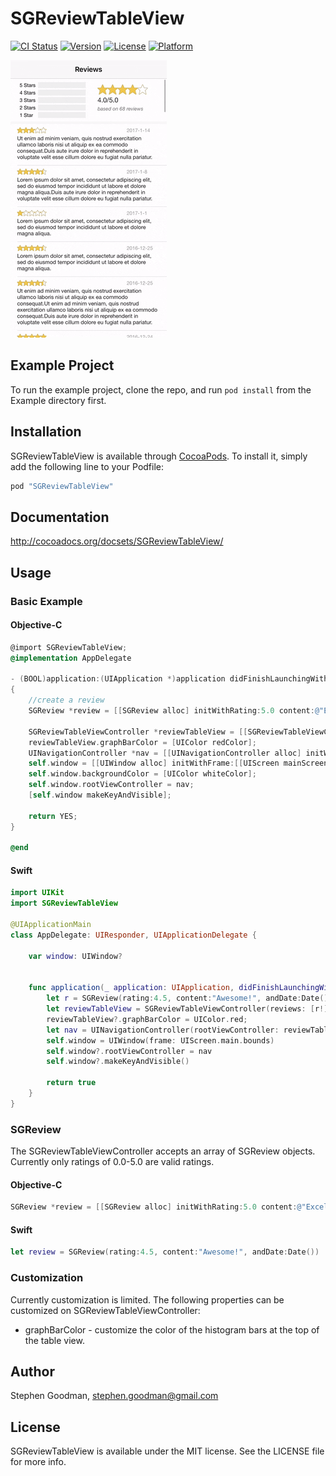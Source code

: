 # SGReviewTableView

[![CI Status](http://img.shields.io/travis/goodmase/SGReviewTableView.svg?style=flat)](https://travis-ci.org/goodmase/SGReviewTableView)
[![Version](https://img.shields.io/cocoapods/v/SGReviewTableView.svg?style=flat)](http://cocoapods.org/pods/SGReviewTableView)
[![License](https://img.shields.io/cocoapods/l/SGReviewTableView.svg?style=flat)](http://cocoapods.org/pods/SGReviewTableView)
[![Platform](https://img.shields.io/cocoapods/p/SGReviewTableView.svg?style=flat)](http://cocoapods.org/pods/SGReviewTableView)

![SGReviewTableView Example](https://raw.githubusercontent.com/goodmase/SGReviewTableView/master/sgreviewtableview.gif?raw=true "SGReviewTableView Example")

## Example Project

To run the example project, clone the repo, and run `pod install` from the Example directory first.

## Installation

SGReviewTableView is available through [CocoaPods](http://cocoapods.org). To install
it, simply add the following line to your Podfile:

```ruby
pod "SGReviewTableView"
```

## Documentation
http://cocoadocs.org/docsets/SGReviewTableView/ 

## Usage
### Basic Example
#### Objective-C
```Objective-C
@import SGReviewTableView;
@implementation AppDelegate

- (BOOL)application:(UIApplication *)application didFinishLaunchingWithOptions:(NSDictionary *)launchOptions
{
    //create a review
    SGReview *review = [[SGReview alloc] initWithRating:5.0 content:@"Excellent!" andDate:[NSDate new]];
 
    SGReviewTableViewController *reviewTableView = [[SGReviewTableViewController alloc] initWithReviews:@[review]];
    reviewTableView.graphBarColor = [UIColor redColor];
    UINavigationController *nav = [[UINavigationController alloc] initWithRootViewController:reviewTableView];
    self.window = [[UIWindow alloc] initWithFrame:[[UIScreen mainScreen] bounds]];
    self.window.backgroundColor = [UIColor whiteColor];
    self.window.rootViewController = nav;
    [self.window makeKeyAndVisible];
    
    return YES;
}

@end
```

#### Swift
```Swift
import UIKit
import SGReviewTableView

@UIApplicationMain
class AppDelegate: UIResponder, UIApplicationDelegate {

    var window: UIWindow?


    func application(_ application: UIApplication, didFinishLaunchingWithOptions launchOptions: [UIApplicationLaunchOptionsKey: Any]?) -> Bool {
        let r = SGReview(rating:4.5, content:"Awesome!", andDate:Date())
        let reviewTableView = SGReviewTableViewController(reviews: [r!])
        reviewTableView?.graphBarColor = UIColor.red;
        let nav = UINavigationController(rootViewController: reviewTableView!)
        self.window = UIWindow(frame: UIScreen.main.bounds)
        self.window?.rootViewController = nav
        self.window?.makeKeyAndVisible()
        
        return true
    }
}
```

### SGReview
The SGReviewTableViewController accepts an array of SGReview objects. Currently only ratings of 0.0-5.0 are valid ratings.
#### Objective-C
```Objective-C
SGReview *review = [[SGReview alloc] initWithRating:5.0 content:@"Excellent!" andDate:[NSDate new]];
```
#### Swift
```Swift
let review = SGReview(rating:4.5, content:"Awesome!", andDate:Date())
```
### Customization 
Currently customization is limited. The following properties can be customized on SGReviewTableViewController:
* graphBarColor - customize the color of the histogram bars at the top of the table view.

## Author

Stephen Goodman, stephen.goodman@gmail.com

## License

SGReviewTableView is available under the MIT license. See the LICENSE file for more info.
